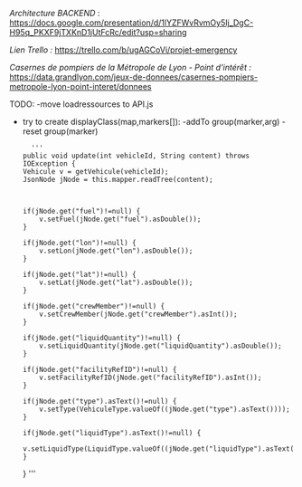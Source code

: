*Architecture BACKEND* : https://docs.google.com/presentation/d/1lYZFWvRvmOy5Ij_DgC-H95q_PKXF9jTXKnD1jUtFcRc/edit?usp=sharing

*Lien Trello :* https://trello.com/b/ugAGCoVi/projet-emergency

*Casernes de pompiers de la Métropole de Lyon - Point d'intérêt :* https://data.grandlyon.com/jeux-de-donnees/casernes-pompiers-metropole-lyon-point-interet/donnees

TODO:
  -move loadressources to API.js
  - try to create displayClass(map,markers[]):
          -addTo group(marker,arg)
          -reset group(marker)
          
          
          '''
     	public void update(int vehicleId, String content) throws IOException {
		Vehicule v = getVehicule(vehicleId);
		JsonNode jNode = this.mapper.readTree(content);
		

		
		if(jNode.get("fuel")!=null) {
			v.setFuel(jNode.get("fuel").asDouble());
		}
		
		if(jNode.get("lon")!=null) {
			v.setLon(jNode.get("lon").asDouble());
		}
		
		if(jNode.get("lat")!=null) {
			v.setLat(jNode.get("lat").asDouble());
		}
		
		if(jNode.get("crewMember")!=null) {
			v.setCrewMember(jNode.get("crewMember").asInt());
		}
		
		if(jNode.get("liquidQuantity")!=null) {
			v.setLiquidQuantity(jNode.get("liquidQuantity").asDouble());
		}
		
		if(jNode.get("facilityRefID")!=null) {
			v.setFacilityRefID(jNode.get("facilityRefID").asInt());
		}
		
		if(jNode.get("type").asText()!=null) {
			v.setType(VehiculeType.valueOf((jNode.get("type").asText())));
		}
		
		if(jNode.get("liquidType").asText()!=null) {
			v.setLiquidType(LiquidType.valueOf((jNode.get("liquidType").asText())));
		}
		
		
	}
'''

          
  
